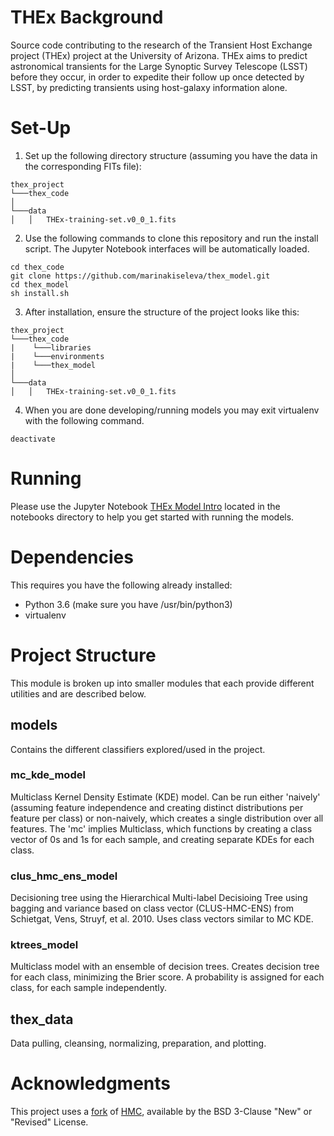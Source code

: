 # THEx Background
Source code contributing to the research of the Transient Host Exchange project (THEx) project at the University of Arizona. THEx aims to predict astronomical transients for the Large Synoptic Survey Telescope (LSST) before they occur, in order to expedite their follow up once detected by LSST, by predicting transients using host-galaxy information alone.


# Set-Up
1. Set up the following directory structure (assuming you have the data in the corresponding FITs file):
```
thex_project
└───thex_code
│
└───data
│   │   THEx-training-set.v0_0_1.fits
```
2. Use the following commands to clone this repository and run the install script. The Jupyter Notebook interfaces will be automatically loaded.
```
cd thex_code
git clone https://github.com/marinakiseleva/thex_model.git
cd thex_model
sh install.sh
```

<!-- Update LOCAL_DATA_PATH in [thex_data/data_consts.py](thex_data/data_consts.py) with the path to data FITS file  (relative to thex_model root dir). It is best to follow this structure: -->
3. After installation, ensure the structure of the project looks like this:
```
thex_project
└───thex_code
|    └───libraries
|    └───environments
|    └───thex_model
│
└───data
│   │   THEx-training-set.v0_0_1.fits
```
4. When you are done developing/running models you may exit virtualenv with the following command.
```
deactivate
```

# Running
Please use the Jupyter Notebook [THEx Model Intro](notebooks/THEx%20Model%20Intro.ipynb) located in the notebooks directory to help you get started with running the models.

# Dependencies
This requires you have the following already installed:
- Python 3.6 (make sure you have /usr/bin/python3)
- virtualenv
<!-- Listed in requirements.txt and the following that needs to be separately installed in another directory.
- [hmc](https://github.com/marinakiseleva/hmc) -- see above

Do not pip install hmc. Download it from the link above and install it using setup.py. This is a forked and edited version, and only this version will work with our project. -->

# Project Structure
This module is broken up into smaller modules that each provide different utilities and are described below.

## models
Contains the different classifiers explored/used in the project.

### mc_kde_model
Multiclass Kernel Density Estimate (KDE) model. Can be run either 'naively' (assuming feature independence and creating distinct distributions per feature per class) or non-naively, which creates a single distribution over all features. The 'mc' implies Multiclass, which functions by creating a class vector of 0s and 1s for each sample, and creating separate KDEs for each class.
<!-- ### hmc_model
Decisioning tree using the Hierarchical Multi-label Decisioing Tree from Vens, et al. 2008. -->

### clus_hmc_ens_model
Decisioning tree using the Hierarchical Multi-label Decisioing Tree using bagging and variance based on class vector (CLUS-HMC-ENS) from Schietgat, Vens, Struyf, et al. 2010. Uses class vectors similar to MC KDE.

### ktrees_model
Multiclass model with an ensemble of decision trees. Creates decision tree for each class, minimizing the Brier score. A probability is assigned for each class, for each sample independently.

## thex_data
Data pulling, cleansing, normalizing, preparation, and plotting.


# Acknowledgments
This project uses a [fork](https://github.com/marinakiseleva/hmc) of [HMC](https://github.com/davidwarshaw/hmc), available by the BSD 3-Clause "New" or "Revised" License.  

